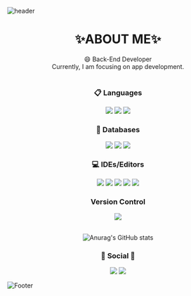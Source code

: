 ![header](https://capsule-render.vercel.app/api?type=slice&color=FFFACD&height=200&section=header&text=SuinSon&fontSize=50)
<!-- 모양 -> wave, egg, shark, slice, rect, soft, rounded, sylinder, waving, transparent -->
<div align=center><h1>✨ABOUT ME✨</h1></div>
<div align=center> 
😄 Back-End Developer
<br>
Currently, I am focusing on app development.
<div>
<br>
 
 
<div align=center><h3>📋 Languages</h3></div>
<div align=center> 
<img src=https://img.shields.io/badge/java-%23ED8B00.svg?style=for-the-badge&logo=java&logoColor=white> 
<img src=https://img.shields.io/badge/kotlin-%230095D5.svg?style=for-the-badge&logo=kotlin&logoColor=white> 
<img src="https://img.shields.io/badge/spring-6DB33F?style=for-the-badge&logo=spring&logoColor=white"> 
</div>
 
<div align=center><h3>💾 Databases</h3></div>
<div align=center> 
<img src="https://img.shields.io/badge/oracle-F80000?style=for-the-badge&logo=oracle&logoColor=white"> 
<img src="https://img.shields.io/badge/mysql-4479A1?style=for-the-badge&logo=mysql&logoColor=white">
<img src=https://img.shields.io/badge/sqlite-%2307405e.svg?style=for-the-badge&logo=sqlite&logoColor=white>
</div>

<div align=center><h3>💻 IDEs/Editors</h3></div>
<img src=https://img.shields.io/badge/Android%20Studio-3DDC84.svg?style=for-the-badge&logo=android-studio&logoColor=white>
<img src=https://img.shields.io/badge/Eclipse-FE7A16.svg?style=for-the-badge&logo=Eclipse&logoColor=white>
<img src=https://img.shields.io/badge/Visual%20Studio%20Code-0078d7.svg?style=for-the-badge&logo=visual-studio-code&logoColor=white>
<img src=ttps://img.shields.io/badge/Visual%20Studio-5C2D91.svg?style=for-the-badge&logo=visual-studio&logoColor=white>
<img src=https://img.shields.io/badge/Visual%20Studio-5C2D91.svg?style=for-the-badge&logo=visual-studio&logoColor=white>

<div align=center><h3>Version Control</h3></div>
<img src="https://img.shields.io/badge/github-181717?style=for-the-badge&logo=github&logoColor=white">
</div>
<br>
 
![Anurag's GitHub stats](https://github-readme-stats.vercel.app/api?username=suin&&show_icons=true&theme=default )

<div align=center><h3>💌 Social 💌</h3></div>
<img src =https://img.shields.io/badge/Notion-%23000000.svg?style=for-the-badge&logo=notion&logoColor=white>
<img src=https://img.shields.io/badge/Gmail-D14836?style=for-the-badge&logo=gmail&logoColor=white>
</div> 

 
![Footer](https://capsule-render.vercel.app/api?type=waving&color=b8dff8&height=100&section=footer)

